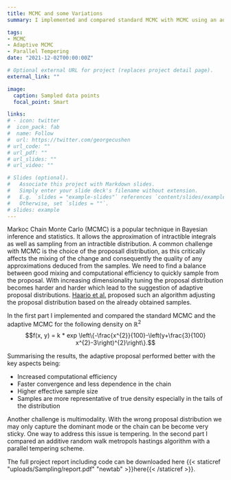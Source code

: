 ```yaml
---
title: MCMC and some Variations
summary: I implemented and compared standard MCMC with MCMC using an adaptive proposal distribution. Furthermore, I implemented and analysed parallel tempering to sample from a bimodal distribution.

tags:
- MCMC
- Adaptive MCMC
- Parallel Tempering
date: "2021-12-02T00:00:00Z"

# Optional external URL for project (replaces project detail page).
external_link: ""

image:
  caption: Sampled data points
  focal_point: Smart

links:
# - icon: twitter
#  icon_pack: fab
#  name: Follow
#  url: https://twitter.com/georgecushen
# url_code: ""
# url_pdf: ""
# url_slides: ""
# url_video: ""

# Slides (optional).
#   Associate this project with Markdown slides.
#   Simply enter your slide deck's filename without extension.
#   E.g. `slides = "example-slides"` references `content/slides/example-slides.md`.
#   Otherwise, set `slides = ""`.
# slides: example
---
```


Markoc Chain Monte Carlo (MCMC) is a popular technique in Bayesian inference and statistics. It allows the approximation of intractible integrals as well as sampling from an intractible distribution. A common challenge with MCMC is the choice of the proposall distribution, as this critically affects the mixing of the change and consequently the quality of any approximations deduced from the samples. We need to find a balance between good mixing and computational efficiency to quickly sample from the proposal. With increasing dimensionality tuning the proposal distribution becomes harder and harder which lead to the suggestion of adaptive proposal distributions. [Haario et al.](https://link.springer.com/article/10.1007/s001800050022) proposed such an algorithm adjusting the proposal distribution based on the already obtained samples. 

In the first part I implemented and compared the standard MCMC and the adaptive MCMC for the following density on $\mathbb{R}^{2}$
$$f(x, y) = k * exp \left\{-\frac{x^{2}}{100}-\left(y+\frac{3}{100} x^{2}-3\right)^{2}\right\}.$$

Summarising the results, the adaptive proposal performed better with the key aspects being:
- Increased computational efficiency
- Faster convergence and less dependence in the chain
- Higher effective sample size
- Samples are more representative of true density especially in the tails of the distribution

Another challenge is multimodality. With the wrong proposal distribution we may only capture the dominant mode or the chain can be become very sticky. One way to address this issue is tempering. In the second part I compared an additive random walk metropols hastings algorithm with a parallel tempering scheme.

The full project report including code can be downloaded here {{< staticref "uploads/Sampling/report.pdf" "newtab" >}}here{{< /staticref >}}.

